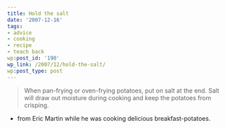 ```yaml
---
title: Hold the salt
date: '2007-12-16'
tags:
- advice
- cooking
- recipe
- teach back
wp:post_id: '190'
wp_link: /2007/12/hold-the-salt/
wp:post_type: post
---
```


> When pan-frying or oven-frying potatoes, put on salt at the end. Salt will draw out moisture during cooking and keep the potatoes from crisping.
- from Eric Martin while he was cooking delicious breakfast-potatoes.
